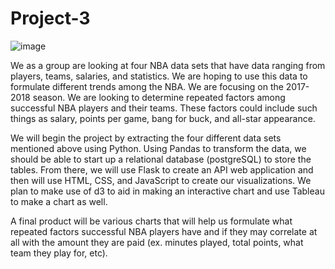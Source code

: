 # Project-3

![image](https://user-images.githubusercontent.com/69765842/107110486-3a343000-6816-11eb-9a65-7897821b7e5c.png)

We as a group are looking at four NBA data sets that have data ranging from players, teams, salaries, and statistics. We are hoping to use this data to formulate different trends among the NBA. We are focusing on the 2017-2018 season. We are looking to determine repeated factors among successful NBA players and their teams.  These factors could include such things as salary, points per game, bang for buck, and all-star appearance.

We will begin the project by extracting the four different data sets mentioned above using Python. Using Pandas to transform the data, we should be able to start up a relational database (postgreSQL) to store the tables.  From there, we will use Flask to create an API web application and then will use HTML, CSS, and JavaScript to create our visualizations. We plan to make use of d3 to aid in making an interactive chart and use Tableau to make a chart as well.

A final product will be various charts that will help us formulate what repeated factors successful NBA players have and if they may correlate at all with the amount they are paid (ex. minutes played, total points, what team they play for, etc).
